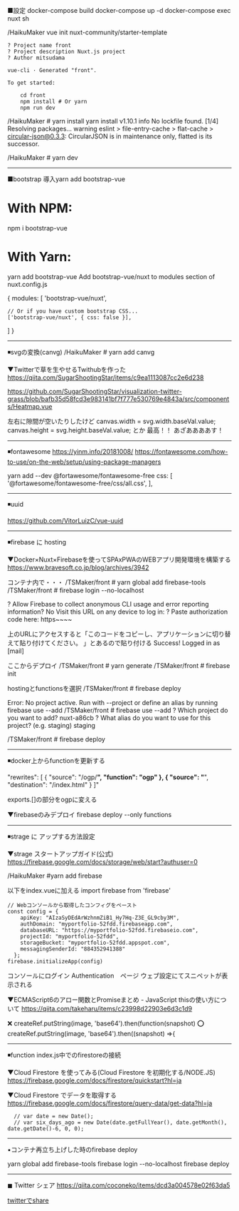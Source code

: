 ■設定
docker-compose build
docker-compose up -d
docker-compose exec nuxt sh


/HaikuMaker vue init nuxt-community/starter-template

    ? Project name front
    ? Project description Nuxt.js project
    ? Author mitsudama

    vue-cli · Generated "front".

    To get started:
    
        cd front
        npm install # Or yarn
        npm run dev

/HaikuMaker # yarn install
    yarn install v1.10.1
    info No lockfile found.
    [1/4] Resolving packages...
    warning eslint > file-entry-cache > flat-cache > circular-json@0.3.3: CircularJSON is in maintenance only, flatted is its successor.


/HaikuMaker # yarn dev





--------------------------------------------
■bootstrap 導入yarn add bootstrap-vue
# With NPM:
npm i bootstrap-vue

# With Yarn:
yarn add bootstrap-vue
Add bootstrap-vue/nuxt to modules section of nuxt.config.js

{
  modules: [
    'bootstrap-vue/nuxt',

    // Or if you have custom bootstrap CSS...
    ['bootstrap-vue/nuxt', { css: false }],
  ]
}


--------------------------------------------
◾svgの変換(canvg)
/HaikuMaker # yarn add canvg

▼Twitterで草を生やせるTwithubを作った
https://qiita.com/SugarShootingStar/items/c9ea1113087cc2e6d238


https://github.com/SugarShootingStar/visualization-twitter-grass/blob/bafb35d58fcd3e983141bf7f777e530769e4843a/src/components/Heatmap.vue


左右に隙間が空いたりしたけど
      canvas.width = svg.width.baseVal.value;
      canvas.height = svg.height.baseVal.value;
とか
最高！！
あざああああす！

--------------------------------------------
◾fontawesome
https://yinm.info/20181008/
https://fontawesome.com/how-to-use/on-the-web/setup/using-package-managers

yarn add --dev @fortawesome/fontawesome-free
  css: [
    '@fortawesome/fontawesome-free/css/all.css',
  ],

--------------------------------------------
◾uuid

https://github.com/VitorLuizC/vue-uuid


--------------------------------------------
◾firebase に hosting

▼Docker×Nuxt×Firebaseを使ってSPAxPWAのWEBアプリ開発環境を構築する
https://www.bravesoft.co.jp/blog/archives/3942

コンテナ内で・・・
/TSMaker/front # yarn global add firebase-tools
/TSMaker/front # firebase login --no-localhost

? Allow Firebase to collect anonymous CLI usage and error reporting information? No
Visit this URL on any device to log in:
? Paste authorization code here: https~~~~

上のURLにアクセスすると「このコードをコピーし、アプリケーションに切り替えて貼り付けてください。
」とあるので貼り付ける
 Success! Logged in as [mail]


ここからデプロイ
/TSMaker/front # yarn generate
/TSMaker/front # firebase init

hostingとfunctionsを選択
/TSMaker/front # firebase deploy


Error: No project active. Run with --project <projectId> or define an alias by
running firebase use --add
/TSMaker/front # firebase use --add
? Which project do you want to add? nuxt-a86cb
? What alias do you want to use for this project? (e.g. staging) staging


/TSMaker/front # firebase deploy


--------------------------------------------
◾docker上からfunctionを更新する

"rewrites": [
      {
        "source": "/ogp/**", 
        "function": "ogp"
      },
      {
        "source": "**",
        "destination": "/index.html"
      }
    ]"

exports.[]の部分をogpに変える

▼firebaseのみデプロイ
firebase deploy --only functions



--------------------------------------------
◾strage に アップする方法設定

▼strage スタートアップガイド(公式)
https://firebase.google.com/docs/storage/web/start?authuser=0


/HaikuMaker #yarn add firebase

以下をindex.vueに加える
    import firebase from 'firebase'

    // Webコンソールから取得したコンフィグをペースト
    const config = {
        apiKey: "AIzaSyDEdArWzhnmZiB1_Hy7Hq-Z3E_GL9cby3M",
        authDomain: "myportfolio-52fdd.firebaseapp.com",
        databaseURL: "https://myportfolio-52fdd.firebaseio.com",
        projectId: "myportfolio-52fdd",
        storageBucket: "myportfolio-52fdd.appspot.com",
        messagingSenderId: "884352941388"
      };
    firebase.initializeApp(config)


コンソールにログイン
Authentication　ページ
ウェブ設定にてスニペットが表示される



▼ECMAScript6のアロー関数とPromiseまとめ - JavaScript
thisの使い方について
https://qiita.com/takeharu/items/c23998d22903e6d3c1d9

❌ createRef.putString(image, 'base64').then(function(snapshot) 
⭕️ createRef.putString(image, 'base64').then((snapshot) =>{



--------------------------------------------
◾function index.js中でのfirestoreの接続


▼Cloud Firestore を使ってみる(Cloud Firestore を初期化する/NODE.JS)
https://firebase.google.com/docs/firestore/quickstart?hl=ja


▼Cloud Firestore でデータを取得する
https://firebase.google.com/docs/firestore/query-data/get-data?hl=ja



      // var date = new Date();
      // var six_days_ago = new Date(date.getFullYear(), date.getMonth(), date.getDate()-6, 0, 0);






--------------------------------------------

▪コンテナ再立ち上げした時のfirebase deploy

yarn global add firebase-tools
firebase login --no-localhost
firebase deploy



--------------------------------------------
◼ Twitter シェア 
https://qiita.com/coconeko/items/dcd3a004578e02f63da5

<a href="https://twitter.com/share?text=テキストテキスト%0a改行もできるし%20スペースも&url=https://www.url.url/&hashtags=タグ,二つ目" onClick="window.open(encodeURI(decodeURI(this.href)), 'tweetwindow', 'width=650, height=470, personalbar=0, toolbar=0, scrollbars=1, sizable=1'); return false;" rel="nofollow" class="twitter-link">
twitterでshare
</a>
